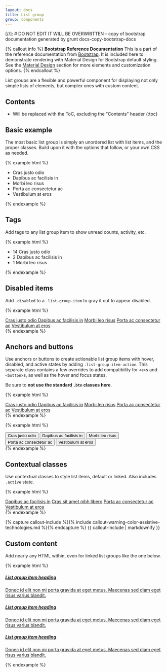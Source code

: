 ```yaml
---
layout: docs
title: List group
group: components
---
```


[//]: # DO NOT EDIT IT WILL BE OVERWRITTEN - copy of bootstrap documentation generated by grunt docs-copy-bootstrap-docs

{% callout info %}
**Bootstrap Reference Documentation** 
This is a part of the reference documentation from <a href="http://getbootstrap.com">Bootstrap</a>. 
It is included here to demonstrate rendering with Material Design for Bootstrap default styling. 
See the <a href="/material-design/buttons">Material Design</a> section for more elements and customization options.
{% endcallout %}



List groups are a flexible and powerful component for displaying not only simple lists of elements, but complex ones with custom content.

## Contents

* Will be replaced with the ToC, excluding the "Contents" header
{:toc}

## Basic example
The most basic list group is simply an unordered list with list items, and the proper classes. Build upon it with the options that follow, or your own CSS as needed.

{% example html %}
<ul class="list-group">
  <li class="list-group-item">Cras justo odio</li>
  <li class="list-group-item">Dapibus ac facilisis in</li>
  <li class="list-group-item">Morbi leo risus</li>
  <li class="list-group-item">Porta ac consectetur ac</li>
  <li class="list-group-item">Vestibulum at eros</li>
</ul>
{% endexample %}

## Tags

Add tags to any list group item to show unread counts, activity, etc.

{% example html %}
<ul class="list-group">
  <li class="list-group-item">
    <span class="tag tag-default tag-pill pull-xs-right">14</span>
    Cras justo odio
  </li>
  <li class="list-group-item">
    <span class="tag tag-default tag-pill pull-xs-right">2</span>
    Dapibus ac facilisis in
  </li>
  <li class="list-group-item">
    <span class="tag tag-default tag-pill pull-xs-right">1</span>
    Morbi leo risus
  </li>
</ul>
{% endexample %}

## Disabled items

Add `.disabled` to a `.list-group-item` to gray it out to appear disabled.

{% example html %}
<div class="list-group">
  <a href="#" class="list-group-item disabled">
    Cras justo odio
  </a>
  <a href="#" class="list-group-item">Dapibus ac facilisis in</a>
  <a href="#" class="list-group-item">Morbi leo risus</a>
  <a href="#" class="list-group-item">Porta ac consectetur ac</a>
  <a href="#" class="list-group-item">Vestibulum at eros</a>
</div>
{% endexample %}

## Anchors and buttons

Use anchors or buttons to create actionable list group items with hover, disabled, and active states by adding `.list-group-item-action`. This separate class contains a few overrides to add compatibility for `<a>`s and `<button>`s, as well as the hover and focus states.

Be sure to **not use the standard `.btn` classes here**.

{% example html %}
<div class="list-group">
  <a href="#" class="list-group-item active">
    Cras justo odio
  </a>
  <a href="#" class="list-group-item list-group-item-action">Dapibus ac facilisis in</a>
  <a href="#" class="list-group-item list-group-item-action">Morbi leo risus</a>
  <a href="#" class="list-group-item list-group-item-action">Porta ac consectetur ac</a>
  <a href="#" class="list-group-item list-group-item-action disabled">Vestibulum at eros</a>
</div>
{% endexample %}

{% example html %}
<div class="list-group">
  <button type="button" class="list-group-item list-group-item-action active">
    Cras justo odio
  </button>
  <button type="button" class="list-group-item list-group-item-action">Dapibus ac facilisis in</button>
  <button type="button" class="list-group-item list-group-item-action">Morbi leo risus</button>
  <button type="button" class="list-group-item list-group-item-action">Porta ac consectetur ac</button>
  <button type="button" class="list-group-item list-group-item-action disabled">Vestibulum at eros</button>
</div>
{% endexample %}

## Contextual classes

Use contextual classes to style list items, default or linked. Also includes `.active` state.

{% example html %}
<div class="list-group">
  <a href="#" class="list-group-item list-group-item-action list-group-item-success">Dapibus ac facilisis in</a>
  <a href="#" class="list-group-item list-group-item-action list-group-item-info">Cras sit amet nibh libero</a>
  <a href="#" class="list-group-item list-group-item-action list-group-item-warning">Porta ac consectetur ac</a>
  <a href="#" class="list-group-item list-group-item-action list-group-item-danger">Vestibulum at eros</a>
</div>
{% endexample %}

{% capture callout-include %}{% include callout-warning-color-assistive-technologies.md %}{% endcapture %}
{{ callout-include | markdownify }}

## Custom content

Add nearly any HTML within, even for linked list groups like the one below.

{% example html %}
<div class="list-group">
  <a href="#" class="list-group-item list-group-item-action active">
    <h5 class="list-group-item-heading">List group item heading</h5>
    <p class="list-group-item-text">Donec id elit non mi porta gravida at eget metus. Maecenas sed diam eget risus varius blandit.</p>
  </a>
  <a href="#" class="list-group-item list-group-item-action">
    <h5 class="list-group-item-heading">List group item heading</h5>
    <p class="list-group-item-text">Donec id elit non mi porta gravida at eget metus. Maecenas sed diam eget risus varius blandit.</p>
  </a>
  <a href="#" class="list-group-item list-group-item-action">
    <h5 class="list-group-item-heading">List group item heading</h5>
    <p class="list-group-item-text">Donec id elit non mi porta gravida at eget metus. Maecenas sed diam eget risus varius blandit.</p>
  </a>
</div>
{% endexample %}
